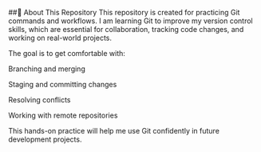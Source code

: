 ##📘 About This Repository
This repository is created for practicing Git commands and workflows.
I am learning Git to improve my version control skills, which are essential for collaboration, tracking code changes, and working on real-world projects.

The goal is to get comfortable with:

Branching and merging

Staging and committing changes

Resolving conflicts

Working with remote repositories

This hands-on practice will help me use Git confidently in future development projects.
